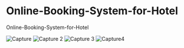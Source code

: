# Online-Booking-System-for-Hotel
Online-Booking-System-for-Hotel



![Capture](https://github.com/user-attachments/assets/a68997e9-477a-4110-bbd9-83dc63b89fbb)
![Capture 2](https://github.com/user-attachments/assets/bbcdc5f4-6c49-4ed7-b37f-50de1fed3f93)
![Capture 3](https://github.com/user-attachments/assets/2ff4e9d2-2117-48c1-a699-afc1b8af0a90)
![Capture4](https://github.com/user-attachments/assets/7330d993-83bc-422e-9638-a4ea7f2f7e8c)

